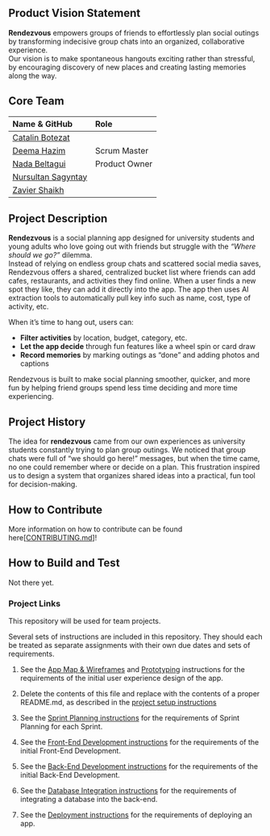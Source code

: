 ## Product Vision Statement
**Rendezvous** empowers groups of friends to effortlessly plan social outings by transforming indecisive group chats into an organized, collaborative experience.  
Our vision is to make spontaneous hangouts exciting rather than stressful, by encouraging discovery of new places and creating lasting memories along the way.

## Core Team

| Name & GitHub | Role |
|:--------------|:-----|
| [Catalin Botezat](https://github.com/CatalinMoldova) | |
| [Deema Hazim](https://github.com/deema-hazim) | Scrum Master |
| [Nada Beltagui](https://github.com/nadsb26) | Product Owner |
| [Nursultan Sagyntay](https://github.com/kazakhpunk) | |
| [Zavier Shaikh](https://github.com/zs-5) | |

## Project Description

**Rendezvous** is a social planning app designed for university students and young adults who love going out with friends but struggle with the *“Where should we go?”* dilemma.  
Instead of relying on endless group chats and scattered social media saves, Rendezvous offers a shared, centralized bucket list where friends can add cafes, restaurants, and activities they find online. When a user finds a new spot they like, they can add it directly into the app. The app then uses AI extraction tools to automatically pull key info such as name, cost, type of activity, etc.

When it’s time to hang out, users can:
- **Filter activities** by location, budget, category, etc.  
- **Let the app decide** through fun features like a wheel spin or card draw  
- **Record memories** by marking outings as “done” and adding photos and captions

Rendezvous is built to make social planning smoother, quicker, and more fun by helping friend groups spend less time deciding and more time experiencing.

## Project History

The idea for **rendezvous** came from our own experiences as university students constantly trying to plan group outings. We noticed that group chats were full of “we should go here!” messages, but when the time came, no one could remember where or decide on a plan. This frustration inspired us to design a system that organizes shared ideas into a practical, fun tool for decision-making.  

## How to Contribute

More information on how to contribute can be found here[[CONTRIBUTING.md](https://github.com/agile-students-fall2025/4-final-random_sydneian/blob/master/CONTRIBUTING.md)]!

## How to Build and Test

Not there yet.

### Project Links

This repository will be used for team projects.

Several sets of instructions are included in this repository. They should each be treated as separate assignments with their own due dates and sets of requirements.

1. See the [App Map & Wireframes](instructions-0a-app-map-wireframes.md) and [Prototyping](./instructions-0b-prototyping.md) instructions for the requirements of the initial user experience design of the app.

1. Delete the contents of this file and replace with the contents of a proper README.md, as described in the [project setup instructions](./instructions-0c-project-setup.md)

1. See the [Sprint Planning instructions](instructions-0d-sprint-planning.md) for the requirements of Sprint Planning for each Sprint.

1. See the [Front-End Development instructions](./instructions-1-front-end.md) for the requirements of the initial Front-End Development.

1. See the [Back-End Development instructions](./instructions-2-back-end.md) for the requirements of the initial Back-End Development.

1. See the [Database Integration instructions](./instructions-3-database.md) for the requirements of integrating a database into the back-end.

1. See the [Deployment instructions](./instructions-4-deployment.md) for the requirements of deploying an app.

